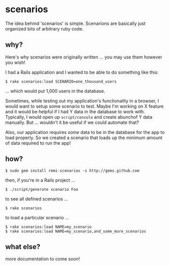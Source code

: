 scenarios
=========

The idea behind 'scenarios' is simple.  Scenarions are basically just organized bits of arbitrary ruby code.


why?
----

Here's why scenarios were originally written ... you may use them however you wish!

I had a Rails application and I wanted to be able to do something like this:

    $ rake scenarios:load SCENARIO=one_thousand_users

... which would put 1,000 users in the database.

Sometimes, while testing out my application's functionality in a browser, I would 
want to setup some scenario to test.  Maybe I'm working on X feature and it would 
be helpful if I had Y data in the database to work with.  Typically, I would 
open up `script/console` and create abunchof Y data manually.  But ... wouldn't it 
be useful if we could automate that?

Also, our application requires *some* data to be in the database for the app to 
load properly.  So we created a scenario that loads up the minimum amount of 
data required to run the app!


how?
----

    $ sudo gem install remi-scenarios -s http://gems.github.com

then, if you're in a Rails project ...

    $ ./script/generate scenario Foo

to see all defined scenarios ...

    $ rake scenarios

to load a particular scenario ...

    $ rake scenarios:load NAME=my_scenario
    $ rake scenarios:load NAME=my_scenario,and_some_more_scenarios


what else?
----------

more documentation to come soon!
